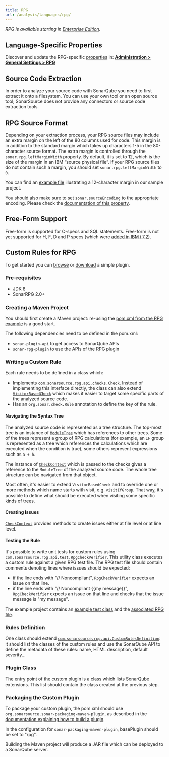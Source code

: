 ```yaml
---
title: RPG
url: /analysis/languages/rpg/
---
```


_RPG is available starting in [Enterprise Edition](https://redirect.sonarsource.com/editions/enterprise.html)._

<!-- static -->
<!-- update_center:rpg -->
<!-- /static -->

## Language-Specific Properties

Discover and update the RPG-specific [properties](/analysis/analysis-parameters/) in: **[Administration > General Settings > RPG](/#sonarqube-admin#/admin/settings?category=rpg)**

## Source Code Extraction

In order to analyze your source code with SonarQube you need to first extract it onto a filesystem. You can use your own tool or an open source tool; SonarSource does not provide any connectors or source code extraction tools.

## RPG Source Format

Depending on your extraction process, your RPG source files may include an extra margin on the left of the 80 columns used for code. This margin is in addition to the standard margin which takes up characters 1-5 in the 80-character source format. The extra margin is controlled through the `sonar.rpg.leftMarginWidth` property. By default, it is set to 12, which is the size of the margin in an IBM “source physical file”. If your RPG source files do not contain such a margin, you should set `sonar.rpg.leftMarginWidth` to `0`.

You can find an [example file](https://raw.githubusercontent.com/SonarSource/sonar-scanning-examples/master/sonarqube-scanner/src/rpg/MYPROGRAM.rpg) illustrating a 12-character margin in our sample project.

You should also make sure to set `sonar.sourceEncoding` to the appropriate encoding. Please check the [documentation of this property](/analysis/analysis-parameters/).

## Free-Form Support

Free-form is supported for C-specs and SQL statements. Free-form is not yet supported for H, F, D and P specs (which were [added in IBM i 7.2](http://www-01.ibm.com/support/knowledgecenter/ssw_ibm_i_72/rzasd/rpgrelv7r2.htm)).

## Custom Rules for RPG

To get started you can [browse](https://github.com/SonarSource/sonar-custom-rules-examples/tree/master/rpg-custom-rules) or [download](https://github.com/SonarSource/sonar-custom-rules-examples/archive/master.zip) a simple plugin.

### Pre-requisites

- JDK 8
- SonarRPG 2.0+

### Creating a Maven Project

You should first create a Maven project: re-using the [pom.xml from the RPG example](https://github.com/SonarSource/sonar-custom-rules-examples/blob/master/rpg-custom-rules/pom.xml) is a good start.

The following dependencies need to be defined in the pom.xml:

- `sonar-plugin-api` to get access to SonarQube APIs
- `sonar-rpg-plugin` to use the APIs of the RPG plugin

### Writing a Custom Rule

Each rule needs to be defined in a class which:

- Implements [`com.sonarsource.rpg.api.checks.Check`](http://javadocs.sonarsource.org/rpg/apidocs/2.3/index.html?com/sonarsource/rpg/api/checks/Check.html). Instead of implementing this interface directly, the class can also extend [`VisitorBasedCheck`](http://javadocs.sonarsource.org/rpg/apidocs/2.3/index.html?com/sonarsource/rpg/api/checks/Check.html?com/sonarsource/rpg/api/checks/VisitorBasedCheck.html) which makes it easier to target some specific parts of the analyzed source code.
- Has an `org.sonar.check.Rule` annotation to define the key of the rule.

#### Navigating the Syntax Tree

The analyzed source code is represented as a tree structure. The top-most tree is an instance of [`ModuleTree`](http://javadocs.sonarsource.org/rpg/apidocs/2.3/index.html?com/sonarsource/rpg/api/checks/Check.html?com/sonarsource/rpg/api/tree/ModuleTree.html) which has references to other trees. Some of the trees represent a group of RPG calculations (for example, an `IF` group is represented as a tree which references the calculations which are executed when the condition is true), some others represent expressions such as `a + b`.

The instance of [`CheckContext`](http://javadocs.sonarsource.org/rpg/apidocs/2.3/index.html?com/sonarsource/rpg/api/checks/Check.html?com/sonarsource/rpg/api/checks/CheckContext.html) which is passed to the checks gives a reference to the `ModuleTree` of the analyzed source code. The whole tree structure can be navigated from that object.

Most often, it's easier to extend `VisitorBasedCheck` and to override one or more methods which name starts with visit, e.g. `visitIfGroup`. That way, it's possible to define what should be executed when visiting some specific kinds of trees.

#### Creating Issues

[`CheckContext`](http://javadocs.sonarsource.org/rpg/apidocs/2.3/index.html?com/sonarsource/rpg/api/checks/Check.html?com/sonarsource/rpg/api/checks/CheckContext.html) provides methods to create issues either at file level or at line level.

#### Testing the Rule

It's possible to write unit tests for custom rules using `com.sonarsource.rpg.api.test.RpgCheckVerifier`. This utility class executes a custom rule against a given RPG test file. The RPG test file should contain comments denoting lines where issues should be expected:

- if the line ends with "// Noncompliant", `RpgCheckVerifier` expects an issue on that line.
- if the line ends with "// Noncompliant {{my message}}", `RpgCheckVerifier` expects an issue on that line and checks that the issue message is "my message".

The example project contains an [example test class](https://github.com/SonarSource/sonar-custom-rules-examples/blob/master/rpg-custom-rules/src/test/java/com/sonarsource/rpg/example/checks/DataStructureNamingConventionCheckTest.java) and the [associated RPG file](https://github.com/SonarSource/sonar-custom-rules-examples/blob/master/rpg-custom-rules/src/test/resources/data-structure-name.rpg).

### Rules Definition

One class should extend [`com.sonarsource.rpg.api.CustomRulesDefinition`](http://javadocs.sonarsource.org/rpg/apidocs/2.3/index.html?com/sonarsource/rpg/api/checks/Check.html?com/sonarsource/rpg/api/CustomRulesDefinition.html): it should list the classes of the custom rules and use the SonarQube API to define the metadata of these rules: name, HTML description, default severity...

### Plugin Class

The entry point of the custom plugin is a class which lists SonarQube extensions. This list should contain the class created at the previous step.

### Packaging the Custom Plugin

To package your custom plugin, the pom.xml should use `org.sonarsource.sonar-packaging-maven-plugin`, as described in the [documentation explaining how to build a plugin](/extend/developing-plugin/).

In the configuration for `sonar-packaging-maven-plugin`, basePlugin should be set to "rpg".

Building the Maven project will produce a JAR file which can be deployed to a SonarQube server.
